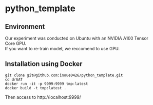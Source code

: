 # python_template

## Environment

Our experiment was conducted on Ubuntu with an NVIDIA A100 Tensor Core GPU.  
If you want to re-train model, we reccomend to use GPU.

## Installation using Docker

```shell
git clone git@github.com:inoue0426/python_template.git
cd drGAT
docker run -it -p 9999:9999 tmp:latest
docker build -t tmp:latest .
```

Then access to http://localhost:9999/
